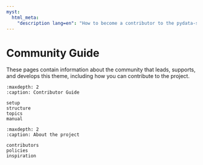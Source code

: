 ```yaml
---
myst:
  html_meta:
    "description lang=en": "How to become a contributor to the pydata-sphinx-theme."
---
```


# Community Guide

These pages contain information about the community that leads, supports, and develops this theme, including how you can contribute to the project.

```{toctree}
:maxdepth: 2
:caption: Contributor Guide

setup
structure
topics
manual

```

```{toctree}
:maxdepth: 2
:caption: About the project

contributors
policies
inspiration
```
